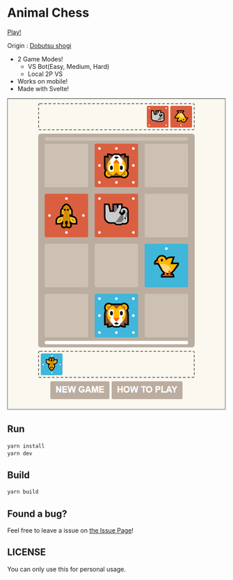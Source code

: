 # Animal Chess
[Play!](https://exqt.github.io/animal-chess/)

Origin : [Dobutsu shogi](https://en.wikipedia.org/wiki/D%C5%8Dbutsu_sh%C5%8Dgi)

- 2 Game Modes!
  - VS Bot(Easy, Medium, Hard)
  - Local 2P VS
- Works on mobile!
- Made with Svelte!

![](.github/preview.png)

## Run
```bash
yarn install
yarn dev
```
## Build
```bash
yarn build
```

## Found a bug?
Feel free to leave a issue on [the Issue Page](https://github.com/exqt/animal-chess/issues)!

## LICENSE
You can only use this for personal usage.

